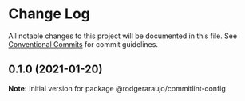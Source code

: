 # Change Log

All notable changes to this project will be documented in this file.
See [Conventional Commits](https://conventionalcommits.org) for commit guidelines.

## 0.1.0 (2021-01-20)

**Note:** Initial version for package @rodgeraraujo/commitlint-config
